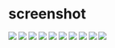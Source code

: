 # screenshot
![](example1.png)
![](example2.png)
![](example3.png)
![](example4.png)
![](example5.png)
![](example6.png)
![](example7.png)
![](example8.png)
![](example9.png)
![](example10.png)

